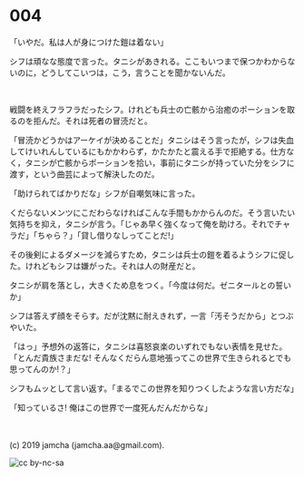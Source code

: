 

# 004

「いやだ。私は人が身につけた鎧は着ない」

シフは頑なな態度で言った。タニシがあきれる。ここもいつまで保つかわからないのに，どうしてこいつは，こう，言うことを聞かないんだ。

<br>

戦闘を終えフラフラだったシフ。けれども兵士の亡骸から治癒のポーションを取るのを拒んだ。それは死者の冒涜だと。

「冒涜かどうかはアーケイが決めることだ」タニシはそう言ったが，シフは失血してけいれんしているにもかかわらず，かたかたと震える手で拒絶する。仕方なく，タニシが亡骸からポーションを拾い，事前にタニシが持っていた分をシフに渡す，という曲芸によって解決したのだ。

「助けられてばかりだな」シフが自嘲気味に言った。

くだらないメンツにこだわらなければこんな手間もかからんのだ。そう言いたい気持ちを抑え，タニシが言う。「じゃあ早く強くなって俺を助けろ。それでチャラだ」「ちゃら？」「貸し借りなしってことだ!」

その後剣によるダメージを減らすため，タニシは兵士の鎧を着るようシフに促した。けれどもシフは嫌がった。それは人の財産だと。

タニシが肩を落とし，大きくため息をつく。「今度は何だ。ゼニタールとの誓いか」

シフは答えず顔をそらす。だが沈黙に耐えきれず，一言「汚そうだから」とつぶやいた。

「はっ」予想外の返答に，タニシは喜怒哀楽のいずれでもない表情を見せた。「とんだ貴族さまだな! そんなくだらん意地張ってこの世界で生きられるとでも思ってんのか!？」

シフもムッとして言い返す。「まるでこの世界を知りつくしたような言い方だな」

「知っているさ! 俺はこの世界で一度死んだんだからな」

<br>
<br>
(c) 2019 jamcha (jamcha.aa@gmail.com).

![cc by-nc-sa](https://i.creativecommons.org/l/by-nc-sa/4.0/88x31.png)

